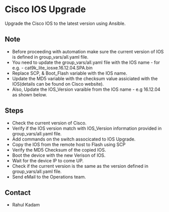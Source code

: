 
# Cisco IOS Upgrade

Upgrade the Cisco IOS to the latest version using Ansible.

## Note

- Before proceeding with automation make sure the current version of IOS is defined in group_vars/all.yaml file.
- You need to update the group_vars/all.yaml file with the IOS name - for e.g. - cat9k_lite_iosxe.16.12.04.SPA.bin
- Replace SCP, & Boot_Flash variable with the IOS name.
- Update the MD5 variable with the checksum value assiciated with the IOS(details can be found on Cisco website).
- Also, Update the IOS_Version varaible from the IOS name - e.g 16.12.04 as shown below.

## Steps 

- Check the current version of Cisco.
- Verify if the IOS version match with IOS_Version information provided in group_vars/all.yaml file.
- Add commands on the switch associcated to IOS Upgrade.
- Copy the IOS from the remote host to Flash using SCP 
- Verify the MD5 Checksum of the copied IOS.
- Boot the device with the new Verison of IOS.
- Wait for the device IP to come UP.
- Check if the current version is the same as the version defined in group_vars/all.yaml file.
- Send eMail to the Operations team.

## Contact

- Rahul Kadam
